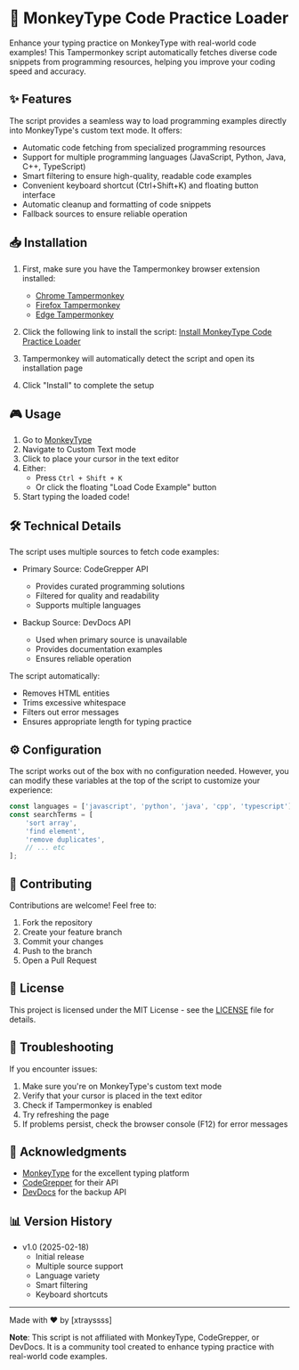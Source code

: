 # 🚀 MonkeyType Code Practice Loader

Enhance your typing practice on MonkeyType with real-world code examples! This Tampermonkey script automatically fetches diverse code snippets from programming resources, helping you improve your coding speed and accuracy.

## ✨ Features

The script provides a seamless way to load programming examples directly into MonkeyType's custom text mode. It offers:

- Automatic code fetching from specialized programming resources
- Support for multiple programming languages (JavaScript, Python, Java, C++, TypeScript)
- Smart filtering to ensure high-quality, readable code examples
- Convenient keyboard shortcut (Ctrl+Shift+K) and floating button interface
- Automatic cleanup and formatting of code snippets
- Fallback sources to ensure reliable operation

## 📥 Installation

1. First, make sure you have the Tampermonkey browser extension installed:
   - [Chrome Tampermonkey](https://chrome.google.com/webstore/detail/tampermonkey/dhdgffkkebhmkfjojejmpbldmpobfkfo)
   - [Firefox Tampermonkey](https://addons.mozilla.org/en-US/firefox/addon/tampermonkey/)
   - [Edge Tampermonkey](https://microsoftedge.microsoft.com/addons/detail/tampermonkey/iikmkjmpaadaobahmlepeloendndfphd)

2. Click the following link to install the script:
   [Install MonkeyType Code Practice Loader](https://github.com/xtrayssss/monkeytype-code-practice-loader/raw/refs/heads/main/src/monkeytype-code-loader.user.js)

3. Tampermonkey will automatically detect the script and open its installation page
4. Click "Install" to complete the setup

## 🎮 Usage

1. Go to [MonkeyType](https://monkeytype.com)
2. Navigate to Custom Text mode
3. Click to place your cursor in the text editor
4. Either:
   - Press `Ctrl + Shift + K`
   - Or click the floating "Load Code Example" button
5. Start typing the loaded code!

## 🛠️ Technical Details

The script uses multiple sources to fetch code examples:

- Primary Source: CodeGrepper API
  - Provides curated programming solutions
  - Filtered for quality and readability
  - Supports multiple languages

- Backup Source: DevDocs API
  - Used when primary source is unavailable
  - Provides documentation examples
  - Ensures reliable operation

The script automatically:
- Removes HTML entities
- Trims excessive whitespace
- Filters out error messages
- Ensures appropriate length for typing practice

## ⚙️ Configuration

The script works out of the box with no configuration needed. However, you can modify these variables at the top of the script to customize your experience:

```javascript
const languages = ['javascript', 'python', 'java', 'cpp', 'typescript'];
const searchTerms = [
    'sort array',
    'find element',
    'remove duplicates',
    // ... etc
];
```

## 🤝 Contributing

Contributions are welcome! Feel free to:
1. Fork the repository
2. Create your feature branch
3. Commit your changes
4. Push to the branch
5. Open a Pull Request

## 📝 License

This project is licensed under the MIT License - see the [LICENSE](LICENSE) file for details.

## 🐛 Troubleshooting

If you encounter issues:

1. Make sure you're on MonkeyType's custom text mode
2. Verify that your cursor is placed in the text editor
3. Check if Tampermonkey is enabled
4. Try refreshing the page
5. If problems persist, check the browser console (F12) for error messages

## 🙏 Acknowledgments

- [MonkeyType](https://monkeytype.com) for the excellent typing platform
- [CodeGrepper](https://www.codegrepper.com) for their API
- [DevDocs](https://devdocs.io) for the backup API

## 📊 Version History

- v1.0 (2025-02-18)
  - Initial release
  - Multiple source support
  - Language variety
  - Smart filtering
  - Keyboard shortcuts

---

Made with ❤️ by [xtrayssss]

**Note**: This script is not affiliated with MonkeyType, CodeGrepper, or DevDocs. It is a community tool created to enhance typing practice with real-world code examples.
